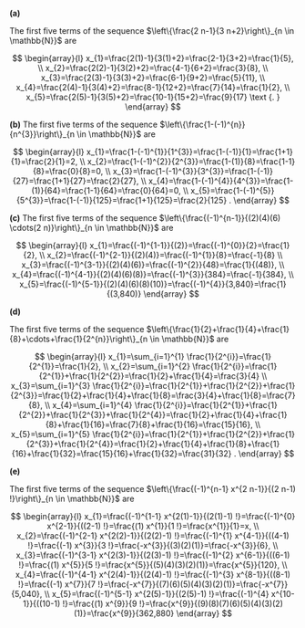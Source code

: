 **(a)**

The first five terms of the sequence $\left\{\frac{2 n-1}{3 n+2}\right\}_{n \in \mathbb{N}}$ are

$$
\begin{array}{l}
x_{1}=\frac{2(1)-1}{3(1)+2}=\frac{2-1}{3+2}=\frac{1}{5}, \\
x_{2}=\frac{2(2)-1}{3(2)+2}=\frac{4-1}{6+2}=\frac{3}{8}, \\
x_{3}=\frac{2(3)-1}{3(3)+2}=\frac{6-1}{9+2}=\frac{5}{11}, \\
x_{4}=\frac{2(4)-1}{3(4)+2}=\frac{8-1}{12+2}=\frac{7}{14}=\frac{1}{2}, \\
x_{5}=\frac{2(5)-1}{3(5)+2}=\frac{10-1}{15+2}=\frac{9}{17} \text {. }
\end{array}
$$


**(b)**
The first five terms of the sequence $\left\{\frac{1-(-1)^{n}}{n^{3}}\right\}_{n \in \mathbb{N}}$ are

$$
\begin{array}{l}
x_{1}=\frac{1-(-1)^{1}}{1^{3}}=\frac{1-(-1)}{1}=\frac{1+1}{1}=\frac{2}{1}=2, \\
x_{2}=\frac{1-(-1)^{2}}{2^{3}}=\frac{1-(1)}{8}=\frac{1-1}{8}=\frac{0}{8}=0, \\
x_{3}=\frac{1-(-1)^{3}}{3^{3}}=\frac{1-(-1)}{27}=\frac{1+1}{27}=\frac{2}{27}, \\
x_{4}=\frac{1-(-1)^{4}}{4^{3}}=\frac{1-(1)}{64}=\frac{1-1}{64}=\frac{0}{64}=0, \\
x_{5}=\frac{1-(-1)^{5}}{5^{3}}=\frac{1-(-1)}{125}=\frac{1+1}{125}=\frac{2}{125} .
\end{array}
$$

**(c)**
The first five terms of the sequence $\left\{\frac{(-1)^{n-1}}{(2)(4)(6) \cdots(2 n)}\right\}_{n \in \mathbb{N}}$ are

$$
\begin{array}{l}
x_{1}=\frac{(-1)^{1-1}}{(2)}=\frac{(-1)^{0}}{2}=\frac{1}{2}, \\
x_{2}=\frac{(-1)^{2-1}}{(2)(4)}=\frac{(-1)^{1}}{8}=\frac{-1}{8} \\
x_{3}=\frac{(-1)^{3-1}}{(2)(4)(6)}=\frac{(-1)^{2}}{48}=\frac{1}{(48)}, \\
x_{4}=\frac{(-1)^{4-1}}{(2)(4)(6)(8)}=\frac{(-1)^{3}}{384}=\frac{-1}{384}, \\
x_{5}=\frac{(-1)^{5-1}}{(2)(4)(6)(8)(10)}=\frac{(-1)^{4}}{3,840}=\frac{1}{(3,840)}
\end{array}
$$


**(d)**

The first five terms of the sequence $\left\{\frac{1}{2}+\frac{1}{4}+\frac{1}{8}+\cdots+\frac{1}{2^{n}}\right\}_{n \in \mathbb{N}}$ are

$$
\begin{array}{l}
x_{1}=\sum_{i=1}^{1} \frac{1}{2^{i}}=\frac{1}{2^{1}}=\frac{1}{2}, \\
x_{2}=\sum_{i=1}^{2} \frac{1}{2^{i}}=\frac{1}{2^{1}}+\frac{1}{2^{2}}=\frac{1}{2}+\frac{1}{4}=\frac{3}{4} \\
x_{3}=\sum_{i=1}^{3} \frac{1}{2^{i}}=\frac{1}{2^{1}}+\frac{1}{2^{2}}+\frac{1}{2^{3}}=\frac{1}{2}+\frac{1}{4}+\frac{1}{8}=\frac{3}{4}+\frac{1}{8}=\frac{7}{8}, \\
x_{4}=\sum_{i=1}^{4} \frac{1}{2^{i}}=\frac{1}{2^{1}}+\frac{1}{2^{2}}+\frac{1}{2^{3}}+\frac{1}{2^{4}}=\frac{1}{2}+\frac{1}{4}+\frac{1}{8}+\frac{1}{16}=\frac{7}{8}+\frac{1}{16}=\frac{15}{16}, \\
x_{5}=\sum_{i=1}^{5} \frac{1}{2^{i}}=\frac{1}{2^{1}}+\frac{1}{2^{2}}+\frac{1}{2^{3}}+\frac{1}{2^{4}}=\frac{1}{2}+\frac{1}{4}+\frac{1}{8}+\frac{1}{16}+\frac{1}{32}=\frac{15}{16}+\frac{1}{32}=\frac{31}{32} .
\end{array}
$$


**(e)**

The first five terms of the sequence $\left\{\frac{(-1)^{n-1} x^{2 n-1}}{(2 n-1) !}\right\}_{n \in \mathbb{N}}$ are

$$
\begin{array}{l}
x_{1}=\frac{(-1)^{1-1} x^{2(1)-1}}{(2(1)-1) !}=\frac{(-1)^{0} x^{2-1}}{((2-1) !}=\frac{(1) x^{1}}{1 !}=\frac{x^{1}}{1}=x, \\
x_{2}=\frac{(-1)^{2-1} x^{2(2)-1}}{(2(2)-1) !}=\frac{(-1)^{1} x^{4-1}}{((4-1) !}=\frac{(-1) x^{3}}{3 !}=\frac{-x^{3}}{(3)(2)(1)}=\frac{-x^{3}}{6}, \\
x_{3}=\frac{(-1)^{3-1} x^{2(3)-1}}{(2(3)-1) !}=\frac{(-1)^{2} x^{6-1}}{((6-1) !}=\frac{(1) x^{5}}{5 !}=\frac{x^{5}}{(5)(4)(3)(2)(1)}=\frac{x^{5}}{120}, \\
x_{4}=\frac{(-1)^{4-1} x^{2(4)-1}}{(2(4)-1) !}=\frac{(-1)^{3} x^{8-1}}{((8-1) !}=\frac{(-1) x^{7}}{7 !}=\frac{-x^{7}}{(7)(6)(5)(4)(3)(2)(1)}=\frac{-x^{7}}{5,040}, \\
x_{5}=\frac{(-1)^{5-1} x^{2(5)-1}}{(2(5)-1) !}=\frac{(-1)^{4} x^{10-1}}{((10-1) !}=\frac{(1) x^{9}}{9 !}=\frac{x^{9}}{(9)(8)(7)(6)(5)(4)(3)(2)(1)}=\frac{x^{9}}{362,880}
\end{array}
$$
